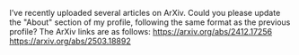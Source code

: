 I’ve recently uploaded several articles on ArXiv. Could you please update the "About" section of my profile, following the same format as the previous profile? The ArXiv links are as follows:
https://arxiv.org/abs/2412.17256
https://arxiv.org/abs/2503.18892